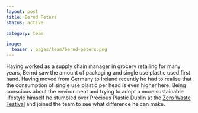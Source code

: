 ```yaml
---
layout: post
title: Bernd Peters
status: active

category: team

image:
  teaser : pages/team/bernd-peters.png
---
```


Having worked as a supply chain manager in grocery retailing for many years, Bernd saw the amount of packaging and single use plastic used first hand. Having moved from Germany to Ireland recently he had to realise that the consumption of single use plastic per head is even higher here. Being conscious about the environment and trying to adopt a more sustainable lifestyle himself he stumbled over Precious Plastic Dublin at the [Zero Waste Festival](https://www.zerowastefestival.ie/) and joined the team to see what difference he can make.
